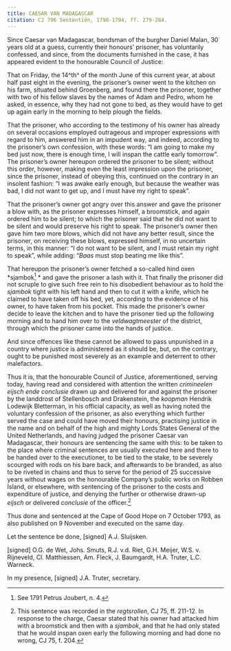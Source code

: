 ```yaml
---
title: CAESAR VAN MADAGASCAR
citation: CJ 796 Sententiën, 1790-1794, ff. 279-284.
---
```


Since Caesar van Madagascar, bondsman of the burgher Daniel Malan, 30 years old at a guess, currently their honours’ prisoner, has voluntarily confessed, and since, from the documents furnished in the case, it has appeared evident to the honourable Council of Justice:

That on Friday, the 14^th^ of the month June of this current year, at about half past eight in the evening, the prisoner’s owner went to the kitchen on his farm, situated behind Groenberg, and found there the prisoner, together with two of his fellow slaves by the names of Adam and Pedro, whom he asked, in essence, why they had not gone to bed, as they would have to get up again early in the morning to help plough the fields.

That the prisoner, who according to the testimony of his owner has already on several occasions employed outrageous and improper expressions with regard to him, answered him in an impudent way, and indeed, according to the prisoner’s own confession, with these words: “I am going to make my bed just now, there is enough time, I will inspan the cattle early tomorrow”. The prisoner’s owner hereupon ordered the prisoner to be silent; without this order, however, making even the least impression upon the prisoner, since the prisoner, instead of obeying this, continued on the contrary in an insolent fashion: “I was awake early enough, but because the weather was bad, I did not want to get up, and I must have my right to speak”.

That the prisoner’s owner got angry over this answer and gave the prisoner a blow with, as the prisoner expresses himself, a broomstick, and again ordered him to be silent; to which the prisoner said that he did not want to be silent and would preserve his right to speak. The prisoner’s owner then gave him two more blows, which did not have any better result, since the prisoner, on receiving these blows, expressed himself, in no uncertain terms, in this manner: “I do not want to be silent, and I must retain my right to speak”, while adding: “*Baas* must stop beating me like this”.

That hereupon the prisoner’s owner fetched a so-called hind oxen *sjambok[^1] * and gave the prisoner a lash with it. That finally the prisoner did not scruple to give such free rein to his disobedient behaviour as to hold the *sjambok* tight with his left hand and then to cut it with a knife, which he claimed to have taken off his bed, yet, according to the evidence of his owner, to have taken from his pocket. This made the prisoner’s owner decide to leave the kitchen and to have the prisoner tied up the following morning and to hand him over to the *veldwagtmeester* of the district, through which the prisoner came into the hands of justice.

And since offences like these cannot be allowed to pass unpunished in a country where justice is administered as it should be, but, on the contrary, ought to be punished most severely as an example and deterrent to other malefactors.

Thus it is, that the honourable Council of Justice, aforementioned, serving today, having read and considered with attention the written *crimineelen eijsch ende conclusie* drawn up and delivered for and against the prisoner by the landdrost of Stellenbosch and Drakenstein, the *koopman* Hendrik Lodewijk Bletterman, in his official capacity, as well as having noted the voluntary confession of the prisoner, as also everything which further served the case and could have moved their honours, practising justice in the name and on behalf of the high and mighty Lords States General of the United Netherlands, and having judged the prisoner Caesar van Madagascar, their honours are sentencing the same with this: to be taken to the place where criminal sentences are usually executed here and there to be handed over to the executioner, to be tied to the stake, to be severely scourged with rods on his bare back, and afterwards to be branded, as also to be riveted in chains and thus to serve for the period of 25 successive years without wages on the honourable Company’s public works on Robben Island, or elsewhere, with sentencing of the prisoner to the costs and expenditure of justice, and denying the further or otherwise drawn-up *eijsch* or delivered *conclusie* of the officer.[^2]

Thus done and sentenced at the Cape of Good Hope on 7 October 1793, as also published on 9 November and executed on the same day.

Let the sentence be done, \[signed\] A.J. Sluijsken.

\[signed\] O.G. de Wet, Johs. Smuts, R.J. v.d. Riet, G.H. Meijer, W.S. v. Rijneveld, Cl. Matthiessen, Am. Fleck, J. Baumgardt, H.A. Truter, L.C. Warneck.

In my presence, \[signed\] J.A. Truter, secretary.

[^1]: See 1791 Petrus Joubert, n. 4.

[^2]: This sentence was recorded in the *regtsrollen*, CJ 75, ff. 211-12. In response to the charge, Caesar stated that his owner had attacked him with a broomstick and then with a *sjambok*, and that he had only stated that he would inspan oxen early the following morning and had done no wrong, CJ 75, f. 204.
